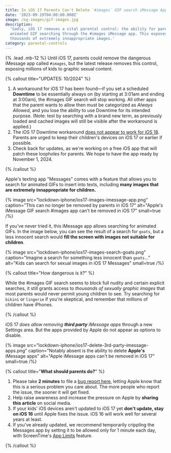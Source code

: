 ```yaml
---
title: In iOS 17 Parents Can't Delete `#images` GIF search iMessage App
date: '2023-09-19T04:00:00.000Z'
image: /og-images/gif-images.jpg
description:
  'Sadly, iOS 17 removes a vital parental control: the ability for parents to disable
  animated GIF searching through the #images iMessage app. This exposes children to
  thousands of extremely innappropriate images.'
category: parental-controls
---
```


{% .lead .mb-12 %} Until iOS 17, parents could remove the dangerous iMessage app called
`#images`, but the latest release removes this control, exposing millions of kids to
graphic sexual content.

{% callout title="UPDATES: 10/2024" %}

1. A workaround for iOS 17 has been found&mdash;if you set a scheduled **Downtime** to be
   essentially always on (by starting at 3:01am and ending at 3:00am), the #images GIF
   search will stop working. All other apps that the parent wants to allow then must be
   categorized as _Always Allowed_, and you lose the ability to use Downtime for its
   intended purpose. (Note: test by searching with a brand new term, as previously loaded
   and cached images will still be visible after the workaround is applied.)
2. The iOS 17 Downtime workaround
   [does not appear to work for iOS 18](/blog/ios18-screentime-what-parents-should-know).
   Parents are urged to keep their children's devices on iOS 17 or earlier if possible.
3. Check back for updates, as we're working on a free iOS app that will patch these
   loopholes for parents. We hope to have the app ready by November 1, 2024.

{% /callout %}

Apple's texting app "Messages" comes with a feature that allows you to search for animated
GIFs to insert into texts, including **many images that are extremely innappropriate for
children.**

{% image src="lockdown-iphone/ios17-images-imessage-app.png" caption="This can no longer be removed by parents in iOS 17" alt="Apple's iMessage GIF search #images app can't be removed in iOS 17" small=true /%}

If you've never tried it, this iMessage app allows searching for animated GIFs. In the
image below, you can see the result of a search for `goats`, but a less innocent search
would **fill the screen with images not suitable for children**.

{% image src="lockdown-iphone/ios17-images-search-goats.png" caption="Imagine a search for something less innocent than <code>goats</code>..." alt="Kids can search for sexual images in iOS 17 Messages" small=true /%}

{% callout title="How dangerous is it?" %}

While the #images GIF search seems to block full nudity and certain explicit searches, it
still grants access to _thousands of sexually graphic images_ that most parents would
never permit young children to see. Try searching for `bikini` or `lingerie` if you're
skeptical, and remember that millions of children have iPhones.

{% /callout %}

iOS 17 _does allow removing **third party** iMessage apps_ through a new Settings area.
But the apps provided by Apple do not appear as options to disable.

{% image src="lockdown-iphone/ios17-delete-3rd-party-imessage-apps.png" caption="Notably absent is the ability to delete <b>Apple's</b> iMessage apps" alt="Apple iMessage apps can't be removed in iOS 17" small=true /%}

{% callout title="<b class='text-2xl'>What should parents do?</b>" %}

1. Please take **2 minutes** to file a
   [bug report here](https://www.apple.com/feedback/messages-ios-ipados.html), letting
   Apple know that this is a serious problem you care about. The more people who report
   the issue, the sooner it will get fixed.
2. Help raise awareness and increase the pressure on Apple by **sharing this article** on
   social media.
3. If your kids' iOS devices aren't updated to iOS 17 yet **don't update, stay on iOS 16**
   until Apple fixes the issue. iOS 16 will work well for several years at least.
4. If you've already updated, we recommend temporarily crippling the Messages app by
   setting it to be allowed only for 1 minute each day, with ScreenTime's
   [App Limits](/blog/definitive-guide-to-locking-down-an-iphone) feature.

{% /callout %}
